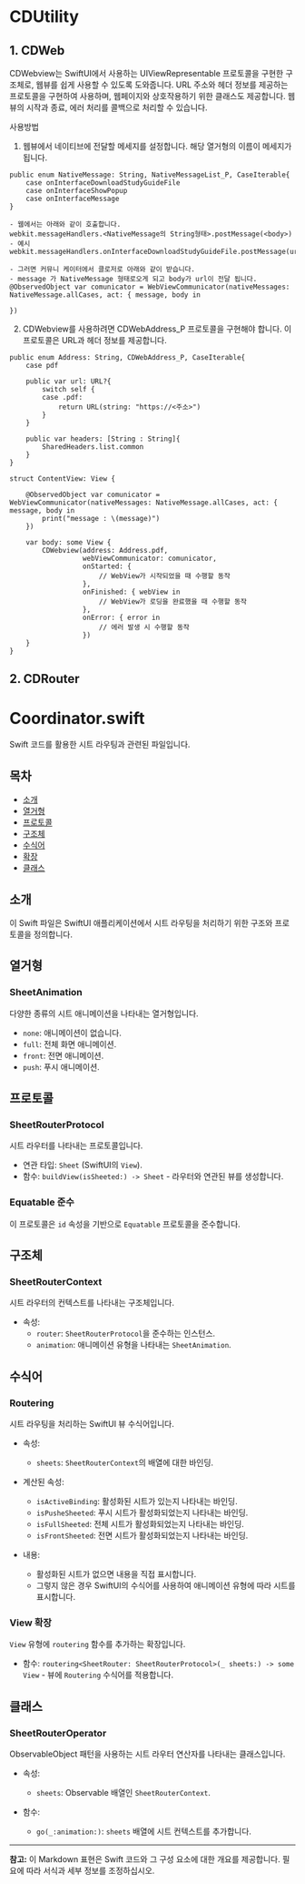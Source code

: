 # CDUtility


## 1. CDWeb

CDWebview는 SwiftUI에서 사용하는 UIViewRepresentable 프로토콜을 구현한 구조체로, 웹뷰를 쉽게 사용할 수 있도록 도와줍니다. URL 주소와 헤더 정보를 제공하는 프로토콜을 구현하여 사용하며, 웹페이지와 상호작용하기 위한 클래스도 제공합니다. 웹뷰의 시작과 종료, 에러 처리를 콜백으로 처리할 수 있습니다.

사용방법

1. 웹뷰에서 네이티브에 전달할 메세지를 설정합니다. 해당 열거형의 이름이 메세지가 됩니다.
```
public enum NativeMessage: String, NativeMessageList_P, CaseIterable{
    case onInterfaceDownloadStudyGuideFile
    case onInterfaceShowPopup
    case onInterfaceMessage
}

- 웹에서는 아래와 같이 호출합니다.
webkit.messageHandlers.<NativeMessage의 String형태>.postMessage(<body>)
- 예시
webkit.messageHandlers.onInterfaceDownloadStudyGuideFile.postMessage(url)

- 그러면 커뮤니 케이터에서 클로저로 아래와 같이 받습니다.
- message 가 NativeMessage 형태로오게 되고 body가 url이 전달 됩니다.
@ObservedObject var comunicator = WebViewCommunicator(nativeMessages: NativeMessage.allCases, act: { message, body in
        
})
```

2. CDWebview를 사용하려면 CDWebAddress_P 프로토콜을 구현해야 합니다. 이 프로토콜은 URL과 헤더 정보를 제공합니다.
```
public enum Address: String, CDWebAddress_P, CaseIterable{
    case pdf
    
    public var url: URL?{
        switch self {
        case .pdf:
            return URL(string: "https://<주소>")
        }
    }
    
    public var headers: [String : String]{
        SharedHeaders.list.common
    }
}

```
```
struct ContentView: View {

    @ObservedObject var comunicator = WebViewCommunicator(nativeMessages: NativeMessage.allCases, act: { message, body in
        print("message : \(message)")
    })

    var body: some View {
        CDWebview(address: Address.pdf,
                  webViewCommunicator: comunicator,
                  onStarted: {
                      // WebView가 시작되었을 때 수행할 동작
                  },
                  onFinished: { webView in
                      // WebView가 로딩을 완료했을 때 수행할 동작
                  },
                  onError: { error in
                      // 에러 발생 시 수행할 동작
                  })
    }
}
```

## 2. CDRouter
# Coordinator.swift

Swift 코드를 활용한 시트 라우팅과 관련된 파일입니다.

## 목차

- [소개](#소개)
- [열거형](#열거형)
- [프로토콜](#프로토콜)
- [구조체](#구조체)
- [수식어](#수식어)
- [확장](#확장)
- [클래스](#클래스)

## 소개

이 Swift 파일은 SwiftUI 애플리케이션에서 시트 라우팅을 처리하기 위한 구조와 프로토콜을 정의합니다.

## 열거형

### SheetAnimation

다양한 종류의 시트 애니메이션을 나타내는 열거형입니다.

- `none`: 애니메이션이 없습니다.
- `full`: 전체 화면 애니메이션.
- `front`: 전면 애니메이션.
- `push`: 푸시 애니메이션.

## 프로토콜

### SheetRouterProtocol

시트 라우터를 나타내는 프로토콜입니다.

- 연관 타입: `Sheet` (SwiftUI의 `View`).
- 함수: `buildView(isSheeted:) -> Sheet` - 라우터와 연관된 뷰를 생성합니다.

### Equatable 준수

이 프로토콜은 `id` 속성을 기반으로 `Equatable` 프로토콜을 준수합니다.

## 구조체

### SheetRouterContext

시트 라우터의 컨텍스트를 나타내는 구조체입니다.

- 속성:
  - `router`: `SheetRouterProtocol`을 준수하는 인스턴스.
  - `animation`: 애니메이션 유형을 나타내는 `SheetAnimation`.

## 수식어

### Routering

시트 라우팅을 처리하는 SwiftUI 뷰 수식어입니다.

- 속성:
  - `sheets`: `SheetRouterContext`의 배열에 대한 바인딩.

- 계산된 속성:
  - `isActiveBinding`: 활성화된 시트가 있는지 나타내는 바인딩.
  - `isPusheSheeted`: 푸시 시트가 활성화되었는지 나타내는 바인딩.
  - `isFullSheeted`: 전체 시트가 활성화되었는지 나타내는 바인딩.
  - `isFrontSheeted`: 전면 시트가 활성화되었는지 나타내는 바인딩.

- 내용:
  - 활성화된 시트가 없으면 내용을 직접 표시합니다.
  - 그렇지 않은 경우 SwiftUI의 수식어를 사용하여 애니메이션 유형에 따라 시트를 표시합니다.

### View 확장

`View` 유형에 `routering` 함수를 추가하는 확장입니다.

- 함수: `routering<SheetRouter: SheetRouterProtocol>(_ sheets:) -> some View` - 뷰에 `Routering` 수식어를 적용합니다.

## 클래스

### SheetRouterOperator

ObservableObject 패턴을 사용하는 시트 라우터 연산자를 나타내는 클래스입니다.

- 속성:
  - `sheets`: Observable 배열인 `SheetRouterContext`.

- 함수:
  - `go(_:animation:)`: `sheets` 배열에 시트 컨텍스트를 추가합니다.

---

**참고:** 이 Markdown 표현은 Swift 코드와 그 구성 요소에 대한 개요를 제공합니다. 필요에 따라 서식과 세부 정보를 조정하십시오.




